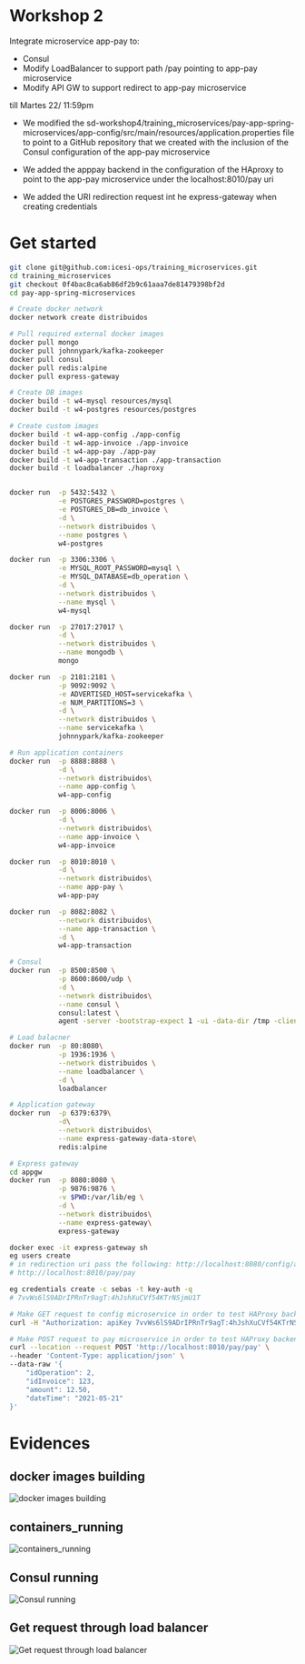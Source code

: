 # Workshop 2

Integrate microservice app-pay to:
- Consul
- Modify LoadBalancer to support path /pay pointing to app-pay microservice 
- Modify API GW to support redirect to app-pay microservice

till Martes 22/ 11:59pm 

* We modified the sd-workshop4/training_microservices/pay-app-spring-microservices/app-config/src/main/resources/application.properties file to point to a GitHub repository that we created with the inclusion of the Consul configuration of the app-pay microservice

* We added the apppay backend in the configuration of the HAproxy to point to the app-pay microservice under the localhost:8010/pay uri

* We added the URI redirection request int he express-gateway when creating credentials
# Get started

```bash
git clone git@github.com:icesi-ops/training_microservices.git
cd training_microservices
git checkout 0f4bac8ca6ab86df2b9c61aaa7de81479398bf2d
cd pay-app-spring-microservices

# Create docker network
docker network create distribuidos 

# Pull required external docker images
docker pull mongo
docker pull johnnypark/kafka-zookeeper
docker pull consul
docker pull redis:alpine
docker pull express-gateway

# Create DB images 
docker build -t w4-mysql resources/mysql
docker build -t w4-postgres resources/postgres

# Create custom images 
docker build -t w4-app-config ./app-config
docker build -t w4-app-invoice ./app-invoice
docker build -t w4-app-pay ./app-pay
docker build -t w4-app-transaction ./app-transaction
docker build -t loadbalancer ./haproxy


docker run  -p 5432:5432 \
            -e POSTGRES_PASSWORD=postgres \
            -e POSTGRES_DB=db_invoice \
            -d \
            --network distribuidos \
            --name postgres \
            w4-postgres

docker run  -p 3306:3306 \
            -e MYSQL_ROOT_PASSWORD=mysql \
            -e MYSQL_DATABASE=db_operation \
            -d \
            --network distribuidos \
            --name mysql \
            w4-mysql

docker run  -p 27017:27017 \
            -d \
            --network distribuidos \
            --name mongodb \
            mongo

docker run  -p 2181:2181 \
            -p 9092:9092 \
            -e ADVERTISED_HOST=servicekafka \
            -e NUM_PARTITIONS=3 \
            -d \
            --network distribuidos \
            --name servicekafka \
            johnnypark/kafka-zookeeper

# Run application containers
docker run  -p 8888:8888 \
            -d \
            --network distribuidos\
            --name app-config \
            w4-app-config

docker run  -p 8006:8006 \
            -d \
            --network distribuidos\
            --name app-invoice \
            w4-app-invoice

docker run  -p 8010:8010 \
            -d \
            --network distribuidos\
            --name app-pay \
            w4-app-pay

docker run  -p 8082:8082 \
            --network distribuidos\
            --name app-transaction \
            -d \
            w4-app-transaction

# Consul
docker run  -p 8500:8500 \
            -p 8600:8600/udp \
            -d \
            --network distribuidos\
            --name consul \
            consul:latest \
            agent -server -bootstrap-expect 1 -ui -data-dir /tmp -client=0.0.0.0

# Load balacner
docker run  -p 80:8080\
            -p 1936:1936 \
            --network distribuidos \
            --name loadbalancer \
            -d \
            loadbalancer

# Application gateway
docker run  -p 6379:6379\
            -d\
            --network distribuidos\
            --name express-gateway-data-store\
            redis:alpine 

# Express gateway
cd appgw
docker run  -p 8080:8080 \
            -p 9876:9876 \
            -v $PWD:/var/lib/eg \
            -d \
            --network distribuidos\
            --name express-gateway\
            express-gateway

docker exec -it express-gateway sh
eg users create
# in redirection uri pass the following: http://localhost:8080/config/app-pay/dev 
# http://localhost:8010/pay/pay

eg credentials create -c sebas -t key-auth -q
# 7vvWs6lS9ADrIPRnTr9agT:4hJshXuCVf54KTrNSjmU1T

# Make GET request to config microservice in order to test HAProxy backend configuration
curl -H "Authorization: apiKey 7vvWs6lS9ADrIPRnTr9agT:4hJshXuCVf54KTrNSjmU1T" http://localhost:8080/config/app-pay/dev

# Make POST request to pay microservice in order to test HAProxy backend configuration
curl --location --request POST 'http://localhost:8010/pay/pay' \
--header 'Content-Type: application/json' \
--data-raw '{
    "idOperation": 2,
    "idInvoice": 123,
    "amount": 12.50,
    "dateTime": "2021-05-21"
}'
```

# Evidences
## docker images building 
![docker images building](evidences/docker_images_building.jpeg)
## containers_running 
![containers_running](evidences/containers_running.png)

## Consul running 
![Consul running](evidences/consul_running.png)

## Get request through load balancer 
![Get request through load balancer](evidences/get-request-success-app-pay.jpeg)
